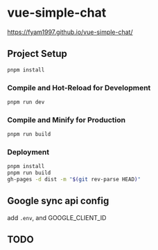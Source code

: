 # vue-simple-chat

https://fyam1997.github.io/vue-simple-chat/

## Project Setup

```sh
pnpm install
```

### Compile and Hot-Reload for Development

```sh
pnpm run dev
```

### Compile and Minify for Production

```sh
pnpm run build
```

### Deployment

```sh
pnpm install
pnpm run build
gh-pages -d dist -m "$(git rev-parse HEAD)"
```

## Google sync api config

add `.env`, and GOOGLE_CLIENT_ID

## TODO

[//]: # (TODO add switch, to control a msg sent or not)

[//]: # (TODO fold adjacent disabled msg? delete all with confirm)

[//]: # (TODO add branch button)

[//]: # (TODO keyboard navigation)

[//]: # (ctrl+up/down to navigate msgs, L to lock chat til current msg, enter to edit, ctrl)

[//]: # (TODO download with chat name)

[//]: # (TODO lock a chat, all comming msg will be single ans)

[//]: # (TODO refactor msg list modification, send a Operation, better for undo. kind of like redux's action)

[//]: # (TODO Mock open ai api server)

[//]: # (TODO Always generate on send, Always sends as user, Add a button to add msg without sand)

[//]: # (TODO extract all scroll controlling to separate view model)

